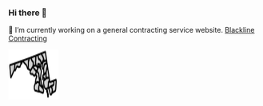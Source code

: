 ### Hi there 👋

🔭 I’m currently working on a general contracting service website. [Blackline Contracting](https://blackline.joshuagarvey.com/)

<img src="/images/md.svg" alt="Alt text" width="100" height="100">

<!--
**Jgar514/Jgar514** is a ✨ _special_ ✨ repository because its `README.md` (this file) appears on your GitHub profile.

Here are some ideas to get you started:

- 🔭 I’m currently working on ...
- 🌱 I’m currently learning ...
- 👯 I’m looking to collaborate on ...
- 🤔 I’m looking for help with ...
- 💬 Ask me about ...
- 📫 How to reach me: ...
- 😄 Pronouns: ...
- ⚡ Fun fact: ...
-->
